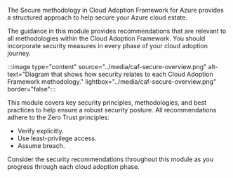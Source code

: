 The Secure methodology in Cloud Adoption Framework for Azure provides a structured approach to help secure your Azure cloud estate.

The guidance in this module provides recommendations that are relevant to all methodologies within the Cloud Adoption Framework. You should incorporate security measures in every phase of your cloud adoption journey.

:::image type="content" source="../media/caf-secure-overview.png" alt-text="Diagram that shows how security relates to each Cloud Adoption Framework methodology." lightbox="../media/caf-secure-overview.png" border="false":::

This module covers key security principles, methodologies, and best practices to help ensure a robust security posture. All recommendations adhere to the Zero Trust principles:

- Verify explicitly.
- Use least-privilege access.
- Assume breach.

Consider the security recommendations throughout this module as you progress through each cloud adoption phase.



